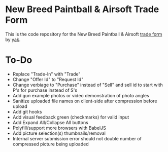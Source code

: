 # New Breed Paintball & Airsoft Trade Form
This is the code repository for the New Breed Paintball & Airsoft [trade form](https://trade.newbreedpb.com) by [yak](https://isaacyakl.com).

# To-Do

-  Replace "Trade-In" with "Trade"
-  Change "Offer Id" to "Request Id"
-  Change verbiage to "Purchase" instead of "Sell" and sell id to start with P's for purchase instead of S's
-  Add gun example photos or video demonstration of photo angles
-  Sanitize uploaded file names on client-side after compression before upload
-  Add git hooks
-  Add visual feedback green (checkmarks) for valid input
-  Add Expand All/Collapse All buttons
-  Polyfill/support more browsers with BabelJS
-  Add picture selection(s) thumbnails/removal
-  Internal server submission error should not double number of compressed picture being uploaded
